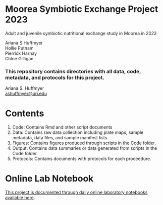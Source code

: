 # Moorea Symbiotic Exchange Project 2023 
 
Adult and juvenile symbiotic nutritional exchange study in Moorea in 2023  

Ariana S Huffmyer   
Hollie Putnam  
Pierrick Harnay  
Chloe Gilligan  

### This repository contains directories with all data, code, metadata, and protocols for this project. 

Ariana S. Huffmyer  
ashuffmyer@uri.edu   

# Contents 

1. Code: Contains Rmd and other script documents
2. Data: Contains raw data collection including plate maps, sample metadata, data files, and sample manifest lists. 
3. Figures: Contains figures produced through scripts in the Code folder. 
4. Output: Contains data summaries or data generated from scripts in the Code folder. 
5. Protocols: Contains documents with protocols for each proceedure.  

# Online Lab Notebook 

[This project is documented through daily online laboratory notebooks available here](https://ahuffmyer.github.io/ASH_Putnam_Lab_Notebook/Moorea-2023-Symbiotic-Nutritional-Exchange-Project-Daily-Entries/).  

